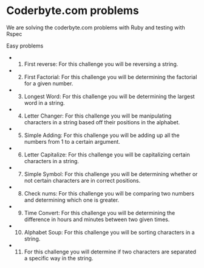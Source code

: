 Coderbyte.com problems
==============================================================

We are solving the coderbyte.com problems with Ruby and testing with Rspec


Easy problems
* 1) First reverse: For this challenge you will be reversing a string.
* 2) First Factorial: For this challenge you will be determining the factorial for a given number.
* 3) Longest Word: For this challenge you will be determining the largest word in a string.
* 4) Letter Changer: For this challenge you will be manipulating characters in a string based off their positions in the alphabet.
* 5) Simple Adding: For this challenge you will be adding up all the numbers from 1 to a certain argument.
* 6) Letter Capitalize: For this challenge you will be capitalizing certain characters in a string.
* 7) Simple Symbol: For this challenge you will be determining whether or not certain characters are in correct positions.
* 8) Check nums: For this challenge you will be comparing two numbers and determining which one is greater.
* 9) Time Convert: For this challenge you will be determining the difference in hours and minutes between two given times.
* 10) Alphabet Soup: For this challenge you will be sorting characters in a string.
* 11) For this challenge you will determine if two characters are separated a specific way in the string.